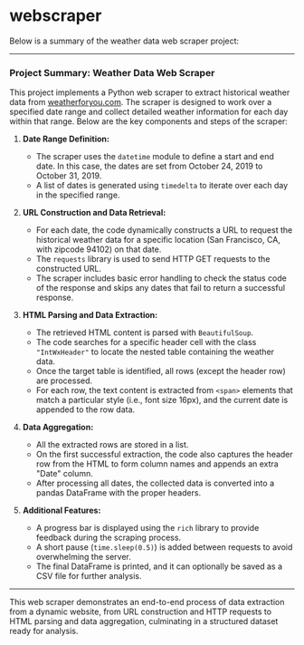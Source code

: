 # webscraper

Below is a summary of the weather data web scraper project:

---

### Project Summary: Weather Data Web Scraper

This project implements a Python web scraper to extract historical weather data from [weatherforyou.com](https://www.weatherforyou.com). The scraper is designed to work over a specified date range and collect detailed weather information for each day within that range. Below are the key components and steps of the scraper:

1. **Date Range Definition:**
   - The scraper uses the `datetime` module to define a start and end date. In this case, the dates are set from October 24, 2019 to October 31, 2019.
   - A list of dates is generated using `timedelta` to iterate over each day in the specified range.

2. **URL Construction and Data Retrieval:**
   - For each date, the code dynamically constructs a URL to request the historical weather data for a specific location (San Francisco, CA, with zipcode 94102) on that date.
   - The `requests` library is used to send HTTP GET requests to the constructed URL.
   - The scraper includes basic error handling to check the status code of the response and skips any dates that fail to return a successful response.

3. **HTML Parsing and Data Extraction:**
   - The retrieved HTML content is parsed with `BeautifulSoup`.
   - The code searches for a specific header cell with the class `"IntWxHeader"` to locate the nested table containing the weather data.
   - Once the target table is identified, all rows (except the header row) are processed.
   - For each row, the text content is extracted from `<span>` elements that match a particular style (i.e., font size 16px), and the current date is appended to the row data.

4. **Data Aggregation:**
   - All the extracted rows are stored in a list.
   - On the first successful extraction, the code also captures the header row from the HTML to form column names and appends an extra "Date" column.
   - After processing all dates, the collected data is converted into a pandas DataFrame with the proper headers.

5. **Additional Features:**
   - A progress bar is displayed using the `rich` library to provide feedback during the scraping process.
   - A short pause (`time.sleep(0.5)`) is added between requests to avoid overwhelming the server.
   - The final DataFrame is printed, and it can optionally be saved as a CSV file for further analysis.

---

This web scraper demonstrates an end-to-end process of data extraction from a dynamic website, from URL construction and HTTP requests to HTML parsing and data aggregation, culminating in a structured dataset ready for analysis.
